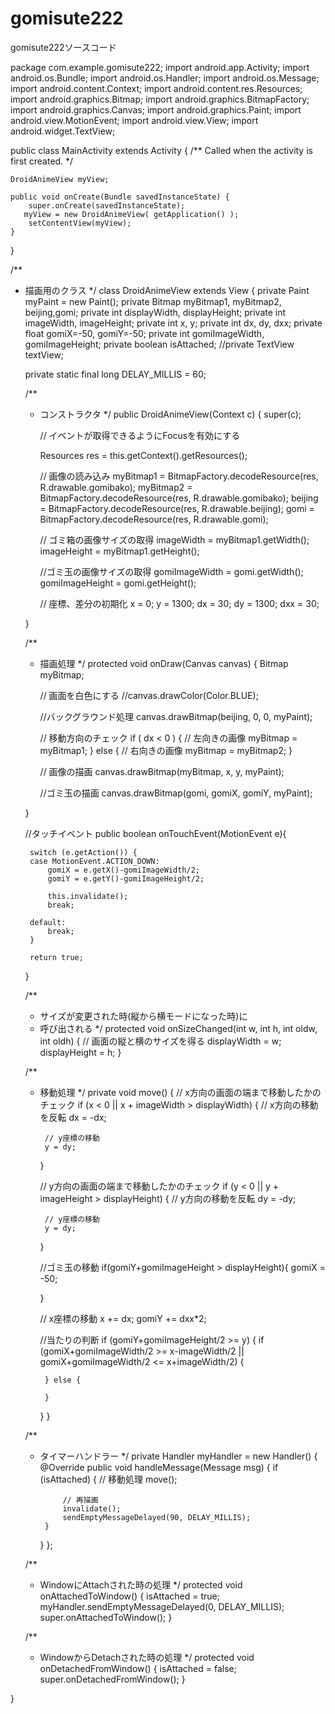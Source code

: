 # gomisute222
gomisute222ソースコード

package com.example.gomisute222;
import android.app.Activity;
import android.os.Bundle;
import android.os.Handler;
import android.os.Message;
import android.content.Context;
import android.content.res.Resources;
import android.graphics.Bitmap;
import android.graphics.BitmapFactory;
import android.graphics.Canvas;
import android.graphics.Paint;
import android.view.MotionEvent;
import android.view.View;
import android.widget.TextView;

public class MainActivity extends Activity {
    /** Called when the activity is first created. */

    DroidAnimeView myView;

    public void onCreate(Bundle savedInstanceState) {
        super.onCreate(savedInstanceState);
       myView = new DroidAnimeView( getApplication() );
        setContentView(myView);
    }

}

/**
 * 描画用のクラス
 */
class DroidAnimeView extends View {
    private Paint myPaint = new Paint();
    private Bitmap myBitmap1, myBitmap2, beijing,gomi;
    private int displayWidth, displayHeight;
    private int imageWidth, imageHeight;
    private int x, y;
    private int dx, dy, dxx;
    private float gomiX=-50, gomiY=-50;
    private int gomiImageWidth, gomiImageHeight;
    private boolean isAttached;
    //private TextView textView;


    private static final long DELAY_MILLIS = 60;

    /**
     * コンストラクタ
     */
    public DroidAnimeView(Context c) {
        super(c);

        // イベントが取得できるようにFocusを有効にする

        Resources res = this.getContext().getResources();

        // 画像の読み込み
        myBitmap1 = BitmapFactory.decodeResource(res,
                                     R.drawable.gomibako);
        myBitmap2 = BitmapFactory.decodeResource(res,
                                     R.drawable.gomibako);
        beijing = BitmapFactory.decodeResource(res,
                R.drawable.beijing);
        gomi = BitmapFactory.decodeResource(res, R.drawable.gomi);


        // ゴミ箱の画像サイズの取得
        imageWidth = myBitmap1.getWidth();
        imageHeight = myBitmap1.getHeight();

        //ゴミ玉の画像サイズの取得
        gomiImageWidth = gomi.getWidth();
        gomiImageHeight = gomi.getHeight();


        // 座標、差分の初期化
        x = 0;
        y = 1300;
        dx = 30;
        dy = 1300;
        dxx = 30;

    }

    /**
     * 描画処理
     */
    protected void onDraw(Canvas canvas) {
        Bitmap myBitmap;


        // 画面を白色にする
        //canvas.drawColor(Color.BLUE);

        //バックグラウンド処理
        canvas.drawBitmap(beijing, 0, 0, myPaint);

        // 移動方向のチェック
        if ( dx < 0 ) {
            // 左向きの画像
            myBitmap = myBitmap1;
        } else {
            // 右向きの画像
            myBitmap = myBitmap2;
        }

        // 画像の描画
        canvas.drawBitmap(myBitmap, x, y, myPaint);

        //ゴミ玉の描画
        canvas.drawBitmap(gomi, gomiX, gomiY, myPaint);

    }

    //タッチイベント
    public boolean onTouchEvent(MotionEvent e){

    	switch (e.getAction()) {
		case MotionEvent.ACTION_DOWN:
			gomiX = e.getX()-gomiImageWidth/2;
			gomiY = e.getY()-gomiImageHeight/2;

			this.invalidate();
			break;

		default:
			break;
		}

    	return true;
    }

    /**
     * サイズが変更された時(縦から横モードになった時)に
     * 呼び出される
     */
    protected void onSizeChanged(int w, int h,
                                     int oldw, int oldh) {
        // 画面の縦と横のサイズを得る
        displayWidth = w;
        displayHeight = h;
    }

    /**
     * 移動処理
     */
    private void move() {
        // x方向の画面の端まで移動したかのチェック
        if (x < 0 || x + imageWidth > displayWidth) {
            // x方向の移動を反転
            dx = -dx;

            // y座標の移動
            y = dy;
        }

        // y方向の画面の端まで移動したかのチェック
        if (y < 0 || y + imageHeight > displayHeight) {
            // y方向の移動を反転
            dy = -dy;

            // y座標の移動
            y = dy;
        }

        //ゴミ玉の移動
        if(gomiY+gomiImageHeight > displayHeight){
        	gomiX = -50;

        }

        // x座標の移動
        x += dx;
        gomiY += dxx*2;

        //当たりの判断
        if (gomiY+gomiImageHeight/2 >= y) {
			if (gomiX+gomiImageWidth/2 >= x-imageWidth/2 || gomiX+gomiImageWidth/2 <= x+imageWidth/2) {

			} else {

			}
        }
    }

    /**
     * タイマーハンドラー
     */
    private Handler myHandler = new Handler() {
        @Override
        public void handleMessage(Message msg) {
            if (isAttached) {
                // 移動処理
                move();

                // 再描画
                invalidate();
                sendEmptyMessageDelayed(90, DELAY_MILLIS);
            }
        }
    };

    /**
     * WindowにAttachされた時の処理
     */
    protected void onAttachedToWindow() {
        isAttached = true;
        myHandler.sendEmptyMessageDelayed(0, DELAY_MILLIS);
        super.onAttachedToWindow();
    }

    /**
     * WindowからDetachされた時の処理
     */
    protected void onDetachedFromWindow() {
        isAttached = false;
        super.onDetachedFromWindow();
    }

}
